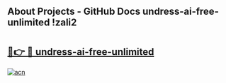 ## About Projects - GitHub Docs undress-ai-free-unlimited !zali2

# <h2><a href="https://andorid.site?title=undress-ai-free-unlimited&ref=13PRO">🔗👉 🔴 undress-ai-free-unlimited</a></h2>

[![acn](https://github.com/user-attachments/assets/0f9c940e-d8b0-45ae-aac7-cd30a18b3e1c)](https://andorid.site?title=undress-ai-free-unlimited&ref=13PRO)

